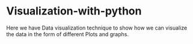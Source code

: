 # Visualization-with-python


Here we have Data visualization technique to show how we can visualize the data in the form of different Plots and graphs.
